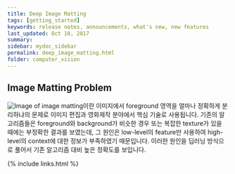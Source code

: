 ```yaml
---
title: Deep Image Matting
tags: [getting_started]
keywords: release notes, announcements, what's new, new features
last_updated: Oct 10, 2017
summary:
sidebar: mydoc_sidebar
permalink: deep_image_matting.html
folder: computer_vision
---
```




## Image Matting Problem
![Image of ](https://pss1207.github.com/pages/computer_vision/deep_image_matting/knn.jpg)
image matting이란 이미지에서 foreground 영역을 얼마나 정확하게 분리하냐의 문제로 이미지 편집과 영화제작 분야에서 핵심 기술로 사용됩니다. 기존의 알고리즘들은 foreground와 background가 비슷한 경우 또는 복잡한 texture가 있을 때에는 부정확한 결과를 보였는데, 그 원인은 low-level의 feature만 사용하여 high-level의 context에 대한 정보가 부족하였기 때문입니다. 이러한 원인을 딥러닝 방식으로 풀어서 기존 알고리즘 대비 높은 정확도를 보입니다.



{% include links.html %}
